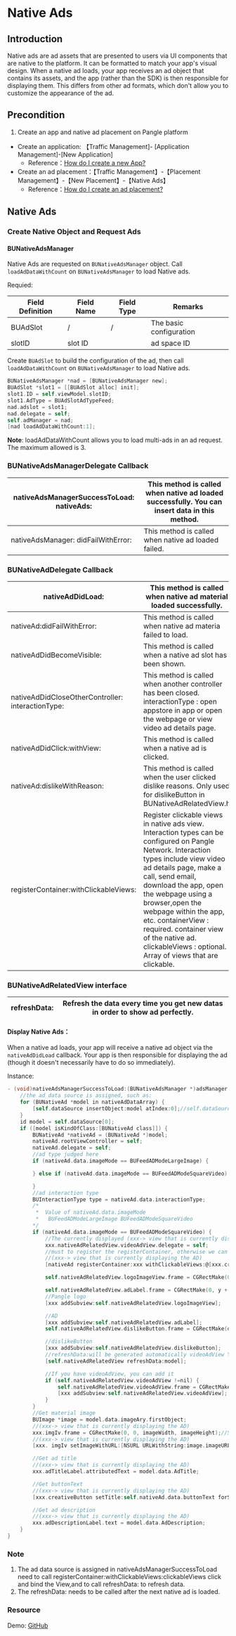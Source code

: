 # Native Ads

## Introduction
Native ads are ad assets that are presented to users via UI components that are native to the platform. It can be formatted to match your app's visual design. When a native ad loads, your app receives an ad object that contains its assets, and the app (rather than the SDK) is then responsible for displaying them. This differs from other ad formats, which don't allow you to customize the appearance of the ad.

## Precondition
1. Create an app and native ad placement on Pangle platform
  - Create an application: 【Traffic Management]- [Application Management]-[New Application]
    - Reference：[How do I create a new App?](https://www.pangleglobal.com/jp/help/doc/5dd362e23d7897001168e334)
  - Create an ad placement：【Traffic Management】-【Placement Management】-【New Placement】-【Native Ads】
    - Reference：[How do I create an ad placement?](https://www.pangleglobal.com/jp/help/doc/5e62079cfe8738000fd184cf)

## Native Ads

### Create Native Object and Request Ads

#### BUNativeAdsManager
Native Ads are requested on `BUNativeAdsManager` object. Call `loadAdDataWithCount` on `BUNativeAdsManager` to load Native ads.

Requied:

| Field Definition | Field Name | Field Type | Remarks                 |
|------------------|------------|------------|-------------------------|
| BUAdSlot         |      /     |      /     | The basic configuration |
| slotID           |   slot ID  |            | ad space ID             |

Create `BUAdSlot` to build the configuration of the ad, then call `loadAdDataWithCount` on `BUNativeAdsManager` to load Native ads.

```objective-c
BUNativeAdsManager *nad = [BUNativeAdsManager new];
BUAdSlot *slot1 = [[BUAdSlot alloc] init];
slot1.ID = self.viewModel.slotID;
slot1.AdType = BUAdSlotAdTypeFeed;
nad.adslot = slot1;
nad.delegate = self;
self.adManager = nad;
[nad loadAdDataWithCount:1];
```

**Note**: loadAdDataWithCount allows you to load multi-ads in an ad request. The maximum allowed is 3.

### BUNativeAdsManagerDelegate Callback

| nativeAdsManagerSuccessToLoad:  nativeAds:  | This method is called when native ad loaded successfully. You can insert data in this method.  |
|---------------------------------------------|------------------------------------------------------------------------------------------------|
| nativeAdsManager: didFailWithError:         | This method is called when native ad loaded failed.                                            |

### BUNativeAdDelegate Callback

| nativeAdDidLoad:                                   | This method is called when native ad material loaded successfully.                                                                                                                                                                                                                                                                                                                                          |
|----------------------------------------------------|-------------------------------------------------------------------------------------------------------------------------------------------------------------------------------------------------------------------------------------------------------------------------------------------------------------------------------------------------------------------------------------------------------------|
| nativeAd:didFailWithError:                         | This method is called when native ad materia failed to load.                                                                                                                                                                                                                                                                                                                                                |
| nativeAdDidBecomeVisible:                          | This method is called when a native ad slot has been shown.                                                                                                                                                                                                                                                                                                                                                 |
| nativeAdDidCloseOtherController: interactionType:  | This method is called when another controller has been closed.  interactionType : open appstore in app or open the webpage or view video ad details page.                                                                                                                                                                                                                                                   |
| nativeAdDidClick:withView:                         | This method is called when a native ad is clicked.                                                                                                                                                                                                                                                                                                                                                          |
| nativeAd:dislikeWithReason:                        |  This method is called when the user clicked dislike reasons.   Only used for dislikeButton in BUNativeAdRelatedView.h                                                                                                                                                                                                                                                                                      |
| registerContainer:withClickableViews:              | Register clickable views in native ads view.  Interaction types can be configured on Pangle Network.  Interaction types include view video ad details page, make a call, send email, download the app, open the webpage using a browser,open the webpage within the app, etc.  containerView : required.  container view of the native ad.  clickableViews : optional.  Array of views that are clickable.  |

### BUNativeAdRelatedView interface

| refreshData:  | Refresh the data every time you get new datas in order to show ad perfectly.  |
|---------------|-------------------------------------------------------------------------------|

#### Display Native Ads：
When a native ad loads, your app will receive a native ad object via the `nativeAdDidLoad` callback. Your app is then responsible for displaying the ad (though it doesn't necessarily have to do so immediately).

Instance:

```objective-c
- (void)nativeAdsManagerSuccessToLoad:(BUNativeAdsManager *)adsManager nativeAds:(NSArray<BUNativeAd *> *_Nullable)nativeAdDataArray {
    //the ad data source is assigned, such as:
    for (BUNativeAd *model in nativeAdDataArray) {
        [self.dataSource insertObject:model atIndex:0];//self.dataSource为数据源
    }
    id model = self.dataSource[0];
    if ([model isKindOfClass:[BUNativeAd class]]) {
        BUNativeAd *nativeAd = (BUNativeAd *)model;
        nativeAd.rootViewController = self;
        nativeAd.delegate = self;
        //ad type judged here
        if (nativeAd.data.imageMode == BUFeedADModeLargeImage) {

        } else if (nativeAd.data.imageMode == BUFeedADModeSquareVideo) {

        }
        //ad interaction type
        BUInteractionType type = nativeAd.data.interactionType;
        /*
         *  Value of nativeAd.data.imageMode
         *   BUFeedADModeLargeImage BUFeedADModeSquareVideo
        */
        if (nativeAd.data.imageMode == BUFeedADModeSquareVideo) {
            //The currently displayed (xxx-> view that is currently displaying the AD) needs to comply with nativeAdRelatedView.videoAdView.delegate
            xxx.nativeAdRelatedView.videoAdView.delegate = self;
            //must to register the registerContainer, otherwise we can't confirm whether the display is an ad
            //(xxx-> view that is currently displaying the AD)
            [nativeAd registerContainer:xxx withClickableViews:@[xxx.creativeButton]];

            self.nativeAdRelatedView.logoImageView.frame = CGRectMake(0,0, logoSize.width, logoSize.height);//Set up according to the requirements of the project

            self.nativeAdRelatedView.adLabel.frame = CGRectMake(0, y + 3, 100, 14);//Set up according to the requirements of the project
            //Pangle logo
            [xxx addSubview:self.nativeAdRelatedView.logoImageView];

            //AD
            [xxx addSubview:self.nativeAdRelatedView.adLabel];
            self.nativeAdRelatedView.dislikeButton.frame = CGRectMake(dislikeX, y, 20, 20);//Set up according to the requirements of the project

            //dislikeButton
            [xxx addSubview:self.nativeAdRelatedView.dislikeButton];
            //refreshData:will be generated automatically videoAdView You need to process the videoadview after the refreshdata:
            [self.nativeAdRelatedView refreshData:model];

            //If you have videoAdView, you can add it
            if (self.nativeAdRelatedView.videoAdView !=nil) {
                self.nativeAdRelatedView.videoAdView.frame = CGRectMake(x, y, contentWidth, imageHeight);//Set up according to the requirements of the project
                [xxx addSubview:self.nativeAdRelatedView.videoAdView];
            }
        }
        //Get material image
        BUImage *image = model.data.imageAry.firstObject;
        //(xxx-> view that is currently displaying the AD)
        xxx.imgIv.frame = CGRectMake(0, 0, imageWidth, imageHeight);//Set up according to the requirements of the project
        //(xxx-> view that is currently displaying the AD)
        [xxx. imgIv setImageWithURL:[NSURL URLWithString:image.imageURL] placeholderImage:nil];

        //Get ad title
        //(xxx-> view that is currently displaying the AD)
        xxx.adTitleLabel.attributedText = model.data.AdTitle;

        //Get buttonText
        //(xxx-> view that is currently displaying the AD)
        [xxx.creativeButton setTitle:self.nativeAd.data.buttonText forState:UIControlStateNormal];

        //Get ad description
        //(xxx-> view that is currently displaying the AD)
        xxx.adDescriptionLabel.text = model.data.AdDescription;
    }
}
```

### Note
1. The ad data source is assigned in nativeAdsManagerSuccessToLoad need to call registerContainer:withClickableViews:clickableViews  click and bind the View,and to call  refreshData: to refresh data.
2. The refreshData: needs to be called after the next native ad is loaded.

### Resource
Demo: [GitHub](https://github.com/bytedance/Bytedance-UnionAD/blob/master/Example/BUDemo/App/Example/controller/BUDFeedViewController.m)

